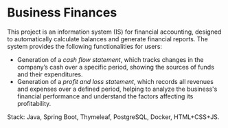# Business Finances

This project is an information system (IS) for financial accounting, designed to automatically calculate balances and generate financial reports. The system provides the following functionalities for users:
- Generation of a *cash flow statement*, which tracks changes in the company’s cash over a specific period, showing the sources of funds and their expenditures.
- Generation of a *profit and loss statement*, which records all revenues and expenses over a defined period, helping to analyze the business's financial performance and understand the factors affecting its profitability.

Stack: Java, Spring Boot, Thymeleaf, PostgreSQL, Docker, HTML+CSS+JS.

